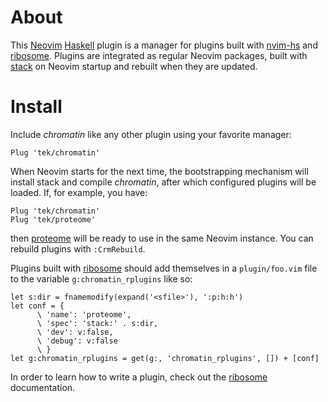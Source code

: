 # About

This [Neovim] [Haskell] plugin is a manager for plugins built with [nvim-hs] and [ribosome].
Plugins are integrated as regular Neovim packages, built with [stack] on Neovim startup and rebuilt when they are
updated.

# Install

Include *chromatin* like any other plugin using your favorite manager:

```vim
Plug 'tek/chromatin'
```

When Neovim starts for the next time, the bootstrapping mechanism will install stack and compile *chromatin*, after
which configured plugins will be loaded.
If, for example, you have:

```vim
Plug 'tek/chromatin'
Plug 'tek/proteome'
```

then [proteome] will be ready to use in the same Neovim instance.
You can rebuild plugins with `:CrmRebuild`.

Plugins built with [ribosome] should add themselves in a `plugin/foo.vim` file to the variable `g:chromatin_rplugins`
like so:

```vim
let s:dir = fnamemodify(expand('<sfile>'), ':p:h:h')
let conf = {
      \ 'name': 'proteome',
      \ 'spec': 'stack:' . s:dir,
      \ 'dev': v:false,
      \ 'debug': v:false
      \ }
let g:chromatin_rplugins = get(g:, 'chromatin_rplugins', []) + [conf]
```

In order to learn how to write a plugin, check out the [ribosome] documentation.

[Neovim]: https://github.com/neovim/neovim
[Haskell]: https://www.haskell.org
[ribosome]: https://github.com/tek/ribosome
[proteome]: https://github.com/tek/proteome
[nvim-hs]: https://github.com/neovimhaskell/nvim-hs
[stack]: https://docs.haskellstack.org/en/stable/README
